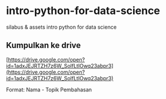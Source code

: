 # intro-python-for-data-science

silabus &amp; assets intro python for data science

## Kumpulkan ke drive

[https://drive.google.com/open?id=1adxJEJRTZH7z6W_SoIfLtIOwq23abpr3](https://drive.google.com/open?id=1adxJEJRTZH7z6W_SoIfLtIOwq23abpr3)

Format: Nama - Topik Pembahasan
